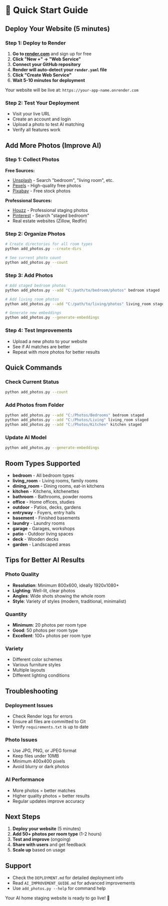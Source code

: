 # 🚀 Quick Start Guide

## Deploy Your Website (5 minutes)

### Step 1: Deploy to Render
1. **Go to [render.com](https://render.com)** and sign up for free
2. **Click "New +" → "Web Service"**
3. **Connect your GitHub repository**
4. **Render will auto-detect your `render.yaml` file**
5. **Click "Create Web Service"**
6. **Wait 5-10 minutes for deployment**

Your website will be live at: `https://your-app-name.onrender.com`

### Step 2: Test Your Deployment
- Visit your live URL
- Create an account and login
- Upload a photo to test AI matching
- Verify all features work

## Add More Photos (Improve AI)

### Step 1: Collect Photos
**Free Sources:**
- [Unsplash](https://unsplash.com/s/photos/bedroom) - Search "bedroom", "living room", etc.
- [Pexels](https://www.pexels.com/search/bedroom/) - High-quality free photos
- [Pixabay](https://pixabay.com/images/search/bedroom/) - Free stock photos

**Professional Sources:**
- [Houzz](https://www.houzz.com) - Professional staging photos
- [Pinterest](https://www.pinterest.com) - Search "staged bedroom"
- Real estate websites (Zillow, Redfin)

### Step 2: Organize Photos
```bash
# Create directories for all room types
python add_photos.py --create-dirs

# See current photo count
python add_photos.py --count
```

### Step 3: Add Photos
```bash
# Add staged bedroom photos
python add_photos.py --add "C:/path/to/bedroom/photos" bedroom staged

# Add living room photos
python add_photos.py --add "C:/path/to/living/photos" living_room staged

# Generate new embeddings
python add_photos.py --generate-embeddings
```

### Step 4: Test Improvements
- Upload a new photo to your website
- See if AI matches are better
- Repeat with more photos for better results

## Quick Commands

### Check Current Status
```bash
python add_photos.py --count
```

### Add Photos from Folder
```bash
python add_photos.py --add "C:/Photos/Bedrooms" bedroom staged
python add_photos.py --add "C:/Photos/Living" living_room staged
python add_photos.py --add "C:/Photos/Kitchen" kitchen staged
```

### Update AI Model
```bash
python add_photos.py --generate-embeddings
```

## Room Types Supported

- **bedroom** - All bedroom types
- **living_room** - Living rooms, family rooms
- **dining_room** - Dining rooms, eat-in kitchens
- **kitchen** - Kitchens, kitchenettes
- **bathroom** - Bathrooms, powder rooms
- **office** - Home offices, studies
- **outdoor** - Patios, decks, gardens
- **entryway** - Foyers, entry halls
- **basement** - Finished basements
- **laundry** - Laundry rooms
- **garage** - Garages, workshops
- **patio** - Outdoor living spaces
- **deck** - Wooden decks
- **garden** - Landscaped areas

## Tips for Better AI Results

### Photo Quality
- **Resolution**: Minimum 800x600, ideally 1920x1080+
- **Lighting**: Well-lit, clear photos
- **Angles**: Wide shots showing the whole room
- **Style**: Variety of styles (modern, traditional, minimalist)

### Quantity
- **Minimum**: 20 photos per room type
- **Good**: 50 photos per room type
- **Excellent**: 100+ photos per room type

### Variety
- Different color schemes
- Various furniture styles
- Multiple layouts
- Different lighting conditions

## Troubleshooting

### Deployment Issues
- Check Render logs for errors
- Ensure all files are committed to Git
- Verify `requirements.txt` is up to date

### Photo Issues
- Use JPG, PNG, or JPEG format
- Keep files under 10MB
- Minimum 400x400 pixels
- Avoid blurry or dark photos

### AI Performance
- More photos = better matches
- Higher quality photos = better results
- Regular updates improve accuracy

## Next Steps

1. **Deploy your website** (5 minutes)
2. **Add 50+ photos per room type** (1-2 hours)
3. **Test and improve** (ongoing)
4. **Share with users** and get feedback
5. **Scale up** based on usage

## Support

- Check the `DEPLOYMENT.md` for detailed deployment info
- Read `AI_IMPROVEMENT_GUIDE.md` for advanced improvements
- Use `add_photos.py --help` for command help

Your AI home staging website is ready to go live! 🎉 